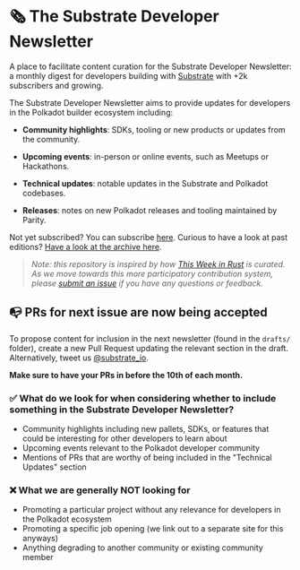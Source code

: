 # 🗞 The Substrate Developer Newsletter

A place to facilitate content curation for the Substrate Developer Newsletter: a monthly digest for developers building with [Substrate](https://substrate.io/) with +2k subscribers and growing.

The Substrate Developer Newsletter aims to provide updates for developers in the Polkadot builder ecosystem including:

* **Community highlights**: SDKs, tooling or new products or updates from the community.
 
* **Upcoming events**: in-person or online events, such as Meetups or Hackathons.
 
* **Technical updates**: notable updates in the Substrate and Polkadot codebases.

* **Releases**: notes on new Polkadot releases and tooling maintained by Parity.

Not yet subscribed? You can subscribe [here](https://substrate.io/ecosystem/connect/newsletter/).
Curious to have a look at past editions? [Have a look at the archive here](https://substrate-developer-hub.github.io/newsletter/).

> _Note: this repository is inspired by how [This Week in Rust](https://this-week-in-rust.org/) is curated._
_As we move towards this more participatory contribution system, please [submit an issue](https://github.com/substrate-developer-hub/newsletter/issues) if you have any questions or feedback._

## 📭 PRs for next issue are now being accepted

To propose content for inclusion in the next newsletter (found in the `drafts/` folder), create a new Pull Request updating the relevant section in the draft. 
Alternatively, tweet us [@substrate_io](https://twitter.com/substrate_io).

**Make sure to have your PRs in before the 10th of each month.**

### ✅ What do we look for when considering whether to include something in the Substrate Developer Newsletter?

* Community highlights including new pallets, SDKs, or features that could be interesting for other developers to learn about
* Upcoming events relevant to the Polkadot developer community
* Mentions of PRs that are worthy of being included in the "Technical Updates" section

### ❌ What we are generally NOT looking for

* Promoting a particular project without any relevance for developers in the Polkadot ecosystem
* Promoting a specific job opening (we link out to a separate site for this anyways)
* Anything degrading to another community or existing community member


